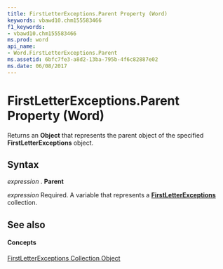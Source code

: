```yaml
---
title: FirstLetterExceptions.Parent Property (Word)
keywords: vbawd10.chm155583466
f1_keywords:
- vbawd10.chm155583466
ms.prod: word
api_name:
- Word.FirstLetterExceptions.Parent
ms.assetid: 6bfc7fe3-a8d2-13ba-795b-4f6c82887e02
ms.date: 06/08/2017
---
```



# FirstLetterExceptions.Parent Property (Word)

Returns an **Object** that represents the parent object of the specified **FirstLetterExceptions** object.


## Syntax

 _expression_ . **Parent**

 _expression_ Required. A variable that represents a **[FirstLetterExceptions](firstletterexceptions-object-word.md)** collection.


## See also


#### Concepts


[FirstLetterExceptions Collection Object](firstletterexceptions-object-word.md)

